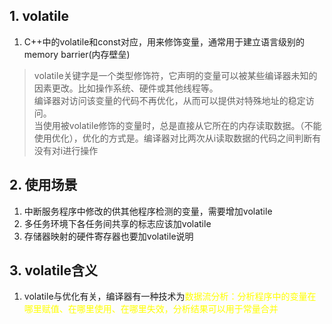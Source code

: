 
## 1. volatile
1. C++中的volatile和const对应，用来修饰变量，通常用于建立语言级别的memory barrier(内存壁垒)  

> volatile关键字是一个类型修饰符，它声明的变量可以被某些编译器未知的因素更改。比如操作系统、硬件或其他线程等。  
> 编译器对访问该变量的代码不再优化，从而可以提供对特殊地址的稳定访问。  
> 当使用被volatile修饰的变量时，总是直接从它所在的内存读取数据。（不能使用优化），优化的方式是。编译器对比两次从i读取数据的代码之间判断有没有对i进行操作

## 2. 使用场景
1. 中断服务程序中修改的供其他程序检测的变量，需要增加volatile
2. 多任务环境下各任务间共享的标志应该加volatile
3. 存储器映射的硬件寄存器也要加volatile说明

## 3. volatile含义
1. volatile与优化有关，编译器有一种技术为<font color = yellow>数据流分析：分析程序中的变量在哪里赋值、在哪里使用、在哪里失效，分析结果可以用于常量合并</font>